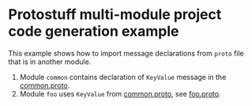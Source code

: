 # Protostuff multi-module project code generation example

This example shows how to import message declarations from `proto` file that is in another module. 

1. Module `common` contains declaration of `KeyValue` message in the [common.proto](common/src/main/resources/common.proto).
2. Module `foo` uses `KeyValue` from [common.proto](common/src/main/resources/common.proto), see [foo.proto](foo/src/main/resources/foo.proto).
